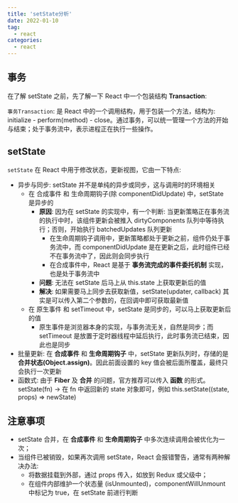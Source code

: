 ```yaml
---
title: 'setState分析'
date: 2022-01-10
tag:
  - react
categories:
  - react
---
```


## 事务

在了解 setState 之前，先了解一下 React 中一个包装结构 **Transaction**:

`事务Transaction`: 是 React 中的一个调用结构，用于包装一个方法，结构为: initialize - perform(method) - close。通过事务，可以统一管理一个方法的开始与结束；处于事务流中，表示进程正在执行一些操作。

## setState

`setState` 在 React 中用于修改状态，更新视图，它由一下特点:

- 异步与同步: setState 并不是单纯的异步或同步，这与调用时的环境相关
  - 在 合成事件 和 生命周期钩子(除 componentDidUpdate) 中，setState 是异步的
    - **原因**: 因为在 setState 的实现中，有一个判断: 当更新策略正在事务流的执行中时，该组件更新会被推入 dirtyComponents 队列中等待执行；否则，开始执行 batchedUpdates 队列更新
      - 在生命周期钩子调用中，更新策略都处于更新之前，组件仍处于事务流中，而 componentDidUpdate 是在更新之后，此时组件已经不在事务流中了，因此则会同步执行
      - 在合成事件中，React 是基于 **事务流完成的事件委托机制** 实现，也是处于事务流中
    - **问题**: 无法在 setState 后马上从 this.state 上获取更新后的值
    - **解决**: 如果需要马上同步去获取新值，setState(updater, callback) 其实是可以传入第二个参数的，在回调中即可获取最新值
  - 在 原生事件 和 setTimeout 中，setState 是同步的，可以马上获取更新后的值
    - 原生事件是浏览器本身的实现，与事务流无关，自然是同步；而 setTimeout 是放置于定时器线程中延后执行，此时事务流已结束，因此也是同步
- 批量更新: 在 **合成事件** 和 **生命周期钩子** 中，setState 更新队列时，存储的是 **合并状态(Object.assign)**。因此前面设置的 key 值会被后面所覆盖，最终只会执行一次更新
- 函数式: 由于 **Fiber** 及 **合并** 的问题，官方推荐可以传入 **函数** 的形式。setState(fn) -> 在 fn 中返回新的 state 对象即可，例如 this.setState((state, props) => newState)

## 注意事项

- setState 合并，在 **合成事件** 和 **生命周期钩子** 中多次连续调用会被优化为一次；
- 当组件已被销毁，如果再次调用 setState，React 会报错警告，通常有两种解决办法:
  - 将数据挂载到外部，通过 props 传入，如放到 Redux 或父级中；
  - 在组件内部维护一个状态量 (isUnmounted)，componentWillUnmount 中标记为 true，在 setState 前进行判断
